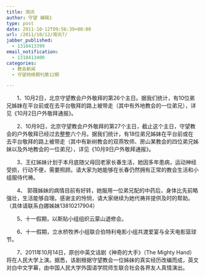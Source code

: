 ```yaml
---
title: 简讯
author: 守望 编辑1
type: post
date: 2011-10-12T09:56:39+00:00
url: /2011/10/12/简讯7/
jabber_published:
  - 1318413399
email_notification:
  - 1318413400
categories:
  - 教会新闻
  - 守望网络期刊第12期

---
```

       1、10月2日，北京守望教会户外敬拜的第26个主日。据我们统计，有10位弟兄姊妹在平台前或在去平台敬拜的路上被带走（其中有外地教会的一位弟兄），详见《10月2日户外敬拜通报》。<!--more-->

       2、10月9日，北京守望教会户外敬拜的第27个主日，截止这个主日，守望教会的户外敬拜已经过去整整六个月。据我们统计，有18位弟兄姊妹在平台前或在去平台敬拜的路上被带走（其中有新树教会的双燕牧师、房山某教会的四位弟兄姊妹以及外地教会的一位弟兄），详见《10月9日户外敬拜通报》。

       3、王红姊妹计划于本月底随父母回老家长春生活，她因多年患病，运动神经受损，行动不便，需要照顾。请大家为她能够在长春仍然拥有正常的教会生活和小组服侍代祷。

       4、 郭薇姊妹的病情目前有好转，她服用一位弟兄配的中药后，身体比先前略强壮，生活能够自理。感谢主的怜悯，请大家继续为她代祷并提供及时的帮助。（具体请联系白娜姊妹13810217904）

       5、十一假期，以斯贴小组组织云蒙山退修会。

       6、十一假期，立水桥牧养小组联合伯特利电影小组共渡爱宴与全天电影篮球节。

       7、2011年10月14日，原创中英文话剧《神奇的大手》（The Mighty Hand）将在人民大学上演。据悉，该剧根据守望教会一位姊妹的真实经历改编而成，英文对白中文字幕，由中国人民大学外国语学院师生联合社会各界友人真情演出。